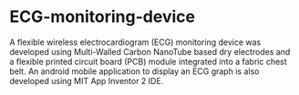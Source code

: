 # ECG-monitoring-device
A flexible wireless electrocardiogram (ECG) monitoring device was developed using Multi-Walled Carbon NanoTube based dry electrodes and a flexible printed circuit board (PCB) module integrated into a fabric chest belt. An android mobile application to display an ECG graph is also developed using MIT App Inventor 2 IDE.
